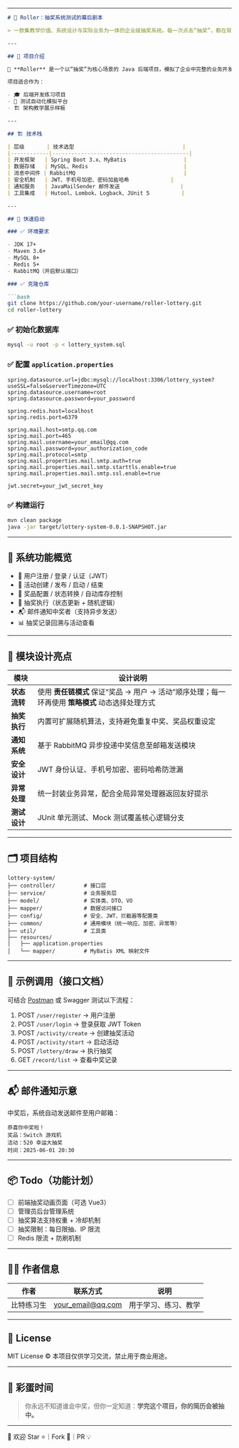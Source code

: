 

---

````markdown
# 🎰 Roller：抽奖系统测试的幕后剧本

> 一款集教学价值、系统设计与实际业务为一体的企业级抽奖系统。每一次点击“抽奖”，都在背后驱动一次数据库写入、一次消息投递、一次状态变更和一次设计模式的实践。

---

## 🌟 项目介绍

🎯 **Roller** 是一个以“抽奖”为核心场景的 Java 后端项目，模拟了企业中完整的业务开发流程，包括需求建模、模块划分、权限控制、状态流转、任务调度等内容。

项目适合作为：

- 🎓 后端开发练习项目
- 🧪 测试自动化模拟平台
- 🏗️ 架构教学展示样板

---

## 🏗 技术栈

| 层级       | 技术选型                                  |
|------------|-------------------------------------------|
| 开发框架   | Spring Boot 3.x、MyBatis                  |
| 数据存储   | MySQL、Redis                              |
| 消息中间件 | RabbitMQ                                  |
| 安全机制   | JWT、手机号加密、密码加盐哈希             |
| 通知服务   | JavaMailSender 邮件发送                   |
| 工具集成   | Hutool、Lombok、Logback、JUnit 5          |

---

## 🚀 快速启动

### ✅ 环境要求

- JDK 17+
- Maven 3.6+
- MySQL 8+
- Redis 5+
- RabbitMQ（开启默认端口）

### ✅ 克隆仓库

```bash
git clone https://github.com/your-username/roller-lottery.git
cd roller-lottery
````

### ✅ 初始化数据库

```bash
mysql -u root -p < lottery_system.sql
```

### ✅ 配置 `application.properties`

```properties
spring.datasource.url=jdbc:mysql://localhost:3306/lottery_system?useSSL=false&serverTimezone=UTC
spring.datasource.username=root
spring.datasource.password=your_password

spring.redis.host=localhost
spring.redis.port=6379

spring.mail.host=smtp.qq.com
spring.mail.port=465
spring.mail.username=your_email@qq.com
spring.mail.password=your_authorization_code
spring.mail.protocol=smtp
spring.mail.properties.mail.smtp.auth=true
spring.mail.properties.mail.smtp.starttls.enable=true
spring.mail.properties.mail.smtp.ssl.enable=true

jwt.secret=your_jwt_secret_key
```

### ✅ 构建运行

```bash
mvn clean package
java -jar target/lottery-system-0.0.1-SNAPSHOT.jar
```

---

## 🔑 系统功能概览

* 👤 用户注册 / 登录 / 认证（JWT）
* 🎯 活动创建 / 发布 / 启动 / 结束
* 🎁 奖品配置 / 状态转换 / 自动库存控制
* 🎲 抽奖执行（状态更新 + 随机逻辑）
* 📬 邮件通知中奖者（支持异步发送）
* 📊 抽奖记录回溯与活动查看

---

## 🧩 模块设计亮点

| 模块       | 设计说明                                                       |
| -------- | ---------------------------------------------------------- |
| **状态流转** | 使用 **责任链模式** 保证“奖品 → 用户 → 活动”顺序处理；每一环再使用 **策略模式** 动态选择处理方式 |
| **抽奖执行** | 内置可扩展随机算法，支持避免重复中奖、奖品权重设定                                  |
| **通知系统** | 基于 RabbitMQ 异步投递中奖信息至邮箱发送模块                                |
| **安全设计** | JWT 身份认证、手机号加密、密码哈希防泄漏                                     |
| **异常处理** | 统一封装业务异常，配合全局异常处理器返回友好提示                                   |
| **测试设计** | JUnit 单元测试、Mock 测试覆盖核心逻辑分支                                 |

---

## 🗂️ 项目结构

```text
lottery-system/
├── controller/         # 接口层
├── service/            # 业务服务层
├── model/              # 实体类、DTO、VO
├── mapper/             # 数据访问接口
├── config/             # 安全、JWT、拦截器等配置类
├── common/             # 通用模块（统一响应、加密、异常等）
├── util/               # 工具类
├── resources/
│   ├── application.properties
│   └── mapper/         # MyBatis XML 映射文件
```

---

## 🧪 示例调用（接口文档）

可结合 [Postman](https://www.postman.com/) 或 Swagger 测试以下流程：

1. POST `/user/register` → 用户注册
2. POST `/user/login` → 登录获取 JWT Token
3. POST `/activity/create` → 创建抽奖活动
4. POST `/activity/start` → 启动活动
5. POST `/lottery/draw` → 执行抽奖
6. GET `/record/list` → 查看中奖记录

---

## 📬 邮件通知示意

中奖后，系统自动发送邮件至用户邮箱：

```
恭喜你中奖啦！
奖品：Switch 游戏机
活动：520 幸运大抽奖
时间：2025-06-01 20:30
```

---

## 📦 Todo（功能计划）

* [ ] 前端抽奖动画页面（可选 Vue3）
* [ ] 管理员后台管理系统
* [ ] 抽奖算法支持权重 + 冷却机制
* [ ] 抽奖限制：每日限抽、IP 限流
* [ ] Redis 限流 + 防刷机制

---

## 🙋‍♀️ 作者信息

| 作者    | 联系方式                                           | 说明         |
| ----- | ---------------------------------------------- | ---------- |
| 比特练习生 | [your\_email@qq.com](mailto:your_email@qq.com) | 用于学习、练习、教学 |

---

## 📄 License

MIT License © 本项目仅供学习交流，禁止用于商业用途。

---

## 🌈 彩蛋时间

> 你永远不知道谁会中奖，但你一定知道：**学完这个项目，你的简历会被抽中。**

---

🎉 欢迎 Star ⭐｜Fork 🍴｜PR 💡

```
